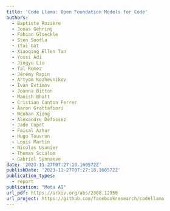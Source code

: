 ```yaml
---
title: 'Code Llama: Open Foundation Models for Code'
authors:
  - Baptiste Rozière
  - Jonas Gehring
  - Fabian Gloeckle
  - Sten Sootla
  - Itai Gat
  - Xiaoqing Ellen Tan
  - Yossi Adi
  - Jingyu Liu
  - Tal Remez
  - Jérémy Rapin
  - Artyom Kozhevnikov
  - Ivan Evtimov
  - Joanna Bitton
  - Manish Bhatt
  - Cristian Canton Ferrer
  - Aaron Grattafiori
  - Wenhan Xiong
  - Alexandre Défossez
  - Jade Copet
  - Faisal Azhar
  - Hugo Touvron
  - Louis Martin
  - Nicolas Usunier
  - Thomas Scialom
  - Gabriel Synnaeve
date: '2023-11-27T07:27:18.160572Z'
publishDate: '2023-11-27T07:27:18.160572Z'
publication_types:
  - report
publication: "Meta AI"
url_pdf: https://arxiv.org/abs/2308.12950
url_project: https://github.com/facebookresearch/codellama
---
```

